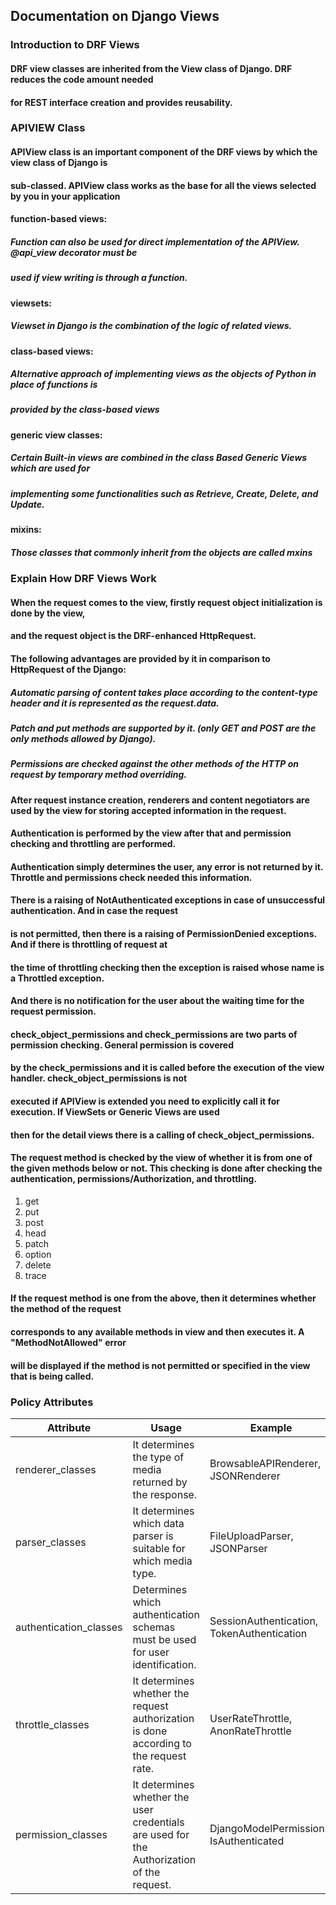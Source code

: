 ## Documentation on Django Views

### Introduction to DRF Views
#### DRF view classes are inherited from the View class of Django. DRF reduces the code amount needed
#### for REST interface creation and provides reusability.

### APIVIEW Class
#### APIView class is an important component of the DRF views by which the view class of Django is
#### sub-classed. APIView class works as the base for all the views selected by you in your application

#### function-based views:
##### Function can also be used for direct implementation of the APIView. @api_view decorator must be
##### used if view writing is through a function.

#### viewsets:
##### Viewset in Django is the combination of the logic of related views.

#### class-based views:
##### Alternative approach of implementing views as the objects of Python in place of functions is
##### provided by the class-based views

#### generic view classes:
##### Certain Built-in views are combined in the class Based Generic Views which are used for
##### implementing some functionalities such as Retrieve, Create, Delete, and Update.

#### mixins:
##### Those classes that commonly inherit from the objects are called mxins

### Explain How DRF Views Work
#### When the request comes to the view, firstly request object initialization is done by the view,
#### and the request object is the DRF-enhanced HttpRequest.

#### The following advantages are provided by it in comparison to HttpRequest of the Django:

##### Automatic parsing of content takes place according to the content-type header and it is represented as the request.data.

##### Patch and put methods are supported by it. (only GET and POST are the only methods allowed by Django).

##### Permissions are checked against the other methods of the HTTP on request by temporary method overriding.

#### After request instance creation, renderers and content negotiators are used by the view for storing accepted information in the request. 
#### Authentication is performed by the view after that and permission checking and throttling are performed.

#### Authentication simply determines the user, any error is not returned by it. Throttle and permissions check needed this information. 
#### There is a raising of NotAuthenticated exceptions in case of unsuccessful authentication. And in case the request 
#### is not permitted, then there is a raising of PermissionDenied exceptions. And if there is throttling of request at 
#### the time of throttling checking then the exception is raised whose name is a Throttled exception.
#### And there is no notification for the user about the waiting time for the request permission.

#### check_object_permissions and check_permissions are two parts of permission checking. General permission is covered 
#### **by the check_permissions** and it is called before the execution of the view handler. check_object_permissions is not
#### executed if APIView is extended you need to explicitly call it for execution. If ViewSets or Generic Views are used
#### then for the detail views there is a calling of check_object_permissions.

#### The request method is checked by the view of whether it is from one of the given methods below or not. This checking is done after checking the authentication, permissions/Authorization, and throttling.

1. get
2. put
3. post
4. head
5. patch
6. option
7. delete
8. trace

#### If the request method is one from the above, then it determines whether the method of the request
#### corresponds to any available methods in view and then executes it. A "MethodNotAllowed" error 
#### will be displayed if the method is not permitted or specified in the view that is being called.

### Policy Attributes
| Attribute              | Usage                                                                                      | Example                                    |
|------------------------|--------------------------------------------------------------------------------------------|--------------------------------------------|
| renderer_classes       | It determines the type of media returned by the response.                                  | BrowsableAPIRenderer, JSONRenderer         |
| parser_classes	        | It determines which data parser is suitable for which media type.                          | FileUploadParser, JSONParser               |
| authentication_classes | Determines which authentication schemas must be used for user identification.              | SessionAuthentication, TokenAuthentication |
 | throttle_classes	      | It determines whether the request authorization is done according to the request rate.	    | UserRateThrottle, AnonRateThrottle         |
 | permission_classes	    | It determines whether the user credentials are used for the Authorization of the request.	 | DjangoModelPermissions, IsAuthenticated    |


